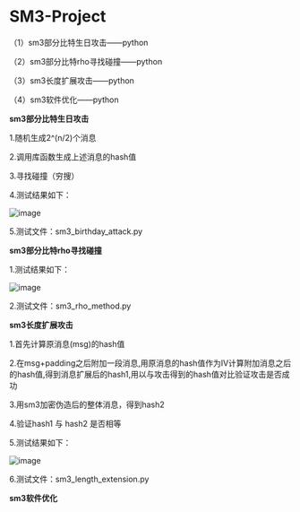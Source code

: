# SM3-Project
（1）sm3部分比特生日攻击——python

（2）sm3部分比特rho寻找碰撞——python

（3）sm3长度扩展攻击——python

（4）sm3软件优化——python


**sm3部分比特生日攻击**

1.随机生成2^(n/2)个消息

2.调用库函数生成上述消息的hash值

3.寻找碰撞（穷搜）

4.测试结果如下：

![image](https://user-images.githubusercontent.com/105548921/180439754-2b1d35df-1428-4808-90b2-d7bbbc85afb7.png)

5.测试文件：sm3_birthday_attack.py

**sm3部分比特rho寻找碰撞**

1.测试结果如下：

![image](https://user-images.githubusercontent.com/105548921/180441377-2680677c-b02f-4260-8a42-a389f28a57f4.png)

2.测试文件：sm3_rho_method.py

**sm3长度扩展攻击**

1.首先计算原消息(msg)的hash值

2.在msg+padding之后附加一段消息,用原消息的hash值作为IV计算附加消息之后的hash值,得到消息扩展后的hash1,用以与攻击得到的hash值对比验证攻击是否成功

3.用sm3加密伪造后的整体消息，得到hash2

4.验证hash1 与 hash2 是否相等

5.测试结果如下：

![image](https://user-images.githubusercontent.com/105548921/180441722-e7167523-c912-42bf-99a5-8f61fe4d1f25.png)

6.测试文件：sm3_length_extension.py

**sm3软件优化**
